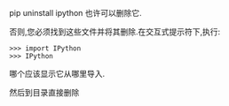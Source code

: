pip uninstall ipython 也许可以删除它.

否则,您必须找到这些文件并将其删除.在交互式提示符下,执行:

```
>>> import IPython
>>> IPython

```

哪个应该显示它从哪里导入.

然后到目录直接删除